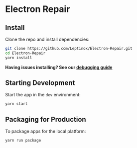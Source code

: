 # Electron Repair

## Install

Clone the repo and install dependencies:

```bash
git clone https://github.com/Leptinox/Electron-Repair.git
cd Electron-Repair
yarn install
```

**Having issues installing? See our [debugging guide](https://github.com/electron-react-boilerplate/electron-react-boilerplate/issues/400)**

## Starting Development

Start the app in the `dev` environment:

```bash
yarn start
```

## Packaging for Production

To package apps for the local platform:

```bash
yarn run package

